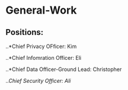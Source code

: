 # General-Work
## Positions: 
  ..*Chief Privacy OFficer: Kim
  
  ..*Chief Infomration Officer: Eli
  
  ..*Chief Data Officer-Ground Lead: Christopher
  
  ..*Chief Security Officer: Ali*
  
  
